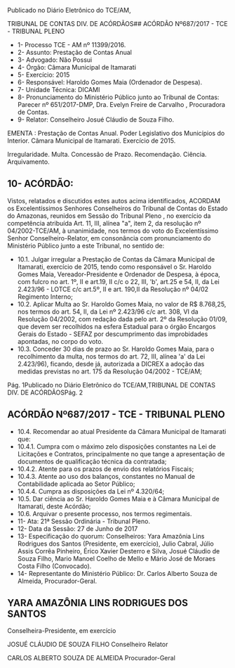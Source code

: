 Publicado  no  Diário Eletrônico do TCE/AM,

TRIBUNAL DE CONTAS DIV. DE  ACÓRDÃOS## ACÓRDÃO Nº687/2017 - TCE - TRIBUNAL PLENO

- 1- Processo TCE - AM nº 11399/2016.
- 2- Assunto: Prestação de Contas Anual
- 3- Advogado: Não Possui
- 4- Órgão: Câmara Municipal de Itamarati
- 5- Exercício: 2015
- 6- Responsável: Haroldo Gomes Maia (Ordenador de Despesa).
- 7- Unidade Técnica: DICAMI
- 8- Pronunciamento  do Ministério  Público  junto  ao Tribunal  de Contas: Parecer  nº 651/2017-DMP, Dra. Evelyn Freire de Carvalho , Procuradora de Contas.
- 9- Relator: Conselheiro Josué Cláudio de Souza Filho.

EMENTA : Prestação de Contas Anual. Poder Legislativo dos Municípios do Interior. Câmara Municipal de Itamarati. Exercício de 2015.

Irregularidade. Multa. Concessão de Prazo. Recomendação. Ciência. Arquivamento.

## 10-  ACÓRDÃO:

Vistos, relatados e discutidos estes autos acima identificados, ACORDAM os Excelentíssimos Senhores Conselheiros do Tribunal de Contas do Estado do Amazonas, reunidos em Sessão do Tribunal Pleno , no exercício da competência atribuída Art. 11, III, alínea "a", item 2, da resolução nº 04/2002-TCE/AM, à unanimidade, nos termos do voto do Excelentíssimo Senhor Conselheiro-Relator, em consonância com pronunciamento do Ministério Público junto a este Tribunal, no sentido de:

- 10.1.  Julgar  irregular a  Prestação  de  Contas  da  Câmara  Municipal  de Itamarati,  exercício  de  2015,  tendo  como  responsável  o  Sr.  Haroldo Gomes Maia,  Vereador-Presidente e Ordenador de Despesa, à época, com fulcro no art. 1º, II e art.19, II c/c o 22, III, 'b', art.25 e 54, II, da Lei 2.423/96  -  LOTCE  c/c  art.5º,  II  e  art.  190,II  da  Resolução  nº  04/02  Regimento Interno;
- 10.2.  Aplicar Multa ao Sr. Haroldo Gomes Maia, no valor de R$ 8.768,25, nos termos do art. 54,  II, da Lei nº 2.423/96 c/c art. 308,  VI da Resolução 04/2002, com redação dada pelo art. 2º da Resolução 01/09, que devem ser  recolhidos  na  esfera  Estadual  para  o  órgão  Encargos  Gerais  do Estado - SEFAZ por descumprimento das improbidades apontadas, no corpo do voto.
- 10.3.  Conceder  30  dias  de  prazo ao  Sr.  Haroldo  Gomes  Maia,  para  o recolhimento  da  multa,  nos  termos  do  art.  72,  III,  alínea  'a'  da  Lei 2.423/96), ficando,  desde já, autorizada  a  DICREX  a  adoção  das medidas previstas no art. 175 da Resolução 04/2002 - TCE/AM;

Pág. 1Publicado  no  Diário Eletrônico do TCE/AM,TRIBUNAL DE CONTAS DIV. DE  ACÓRDÃOSPág. 2

## ACÓRDÃO Nº687/2017 - TCE - TRIBUNAL PLENO

- 10.4.  Recomendar ao atual Presidente da Câmara Municipal de Itamarati que:
- 10.4.1.   Cumpra  com  o máximo  zelo  disposições  constantes  na Lei de Licitações e Contratos, principalmente no que tange a apresentação  de  documentos  de  qualificação  técnica  da contratada;
- 10.4.2.  Atente para os prazos de envio dos relatórios Fiscais;
- 10.4.3.  Atente  ao  uso  dos  balanços,  constantes  no  Manual  de Contabilidade aplicada ao Setor Público;
- 10.4.4.  Cumpra as disposições da Lei nº 4.320/64;
- 10.5. Dar  ciência ao  Sr.  Haroldo  Gomes  Maia  e  à  Câmara  Municipal  de Itamarati, deste Acórdão;
- 10.6. Arquivar o presente processo, nos termos regimentais.
- 11-  Ata: 21ª Sessão Ordinária - Tribunal Pleno.
- 12-  Data da Sessão: 27 de Junho de 2017
- 13-  Especificação  do  quorum: Conselheiros: Yara  Amazônia  Lins  Rodrigues  dos Santos  (Presidente,  em  exercício),  Julio  Cabral,  Júlio  Assis  Corrêa  Pinheiro,  Érico Xavier Desterro e Silva, Josué Cláudio de Souza Filho, Mario Manoel Coelho de Mello e Mário José de Moraes Costa Filho (Convocado).
- 14-  Representante  do  Ministério  Público: Dr. Carlos  Alberto  Souza  de Almeida, Procurador-Geral.

## YARA AMAZÔNIA LINS RODRIGUES DOS SANTOS

Conselheira-Presidente, em exercício

JOSUÉ CLÁUDIO DE SOUZA FILHO Conselheiro Relator

CARLOS ALBERTO SOUZA DE ALMEIDA Procurador-Geral